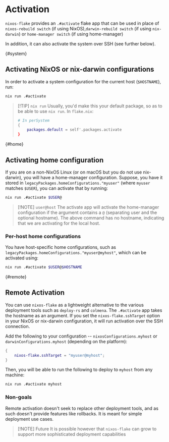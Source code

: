 
# Activation

`nixos-flake` provides an `.#activate` flake app that can be used in place of `nixos-rebuild switch` (if using NixOS),`darwin-rebuild switch` (if using `nix-darwin`) or `home-manager switch` (if using home-manager)

In addition, it can also activate the system over SSH (see further below).

{#system}
## Activating NixOS or nix-darwin configurations


In order to activate a system configuration for the current host (`$HOSTNAME`), run:

```sh
nix run .#activate
```

>[!TIP] `nix run`
> Usually, you'd make this your default package, so as to be able to use `nix run`. In `flake.nix`:
> 
> ```nix
> # In perSystem
> {
>     packages.default = self'.packages.activate
> }
> ```

{#home}
## Activating home configuration

If you are on a non-NixOS Linux (or on macOS but you do not use nix-darwin), you will have a home-manager configuration. Suppose, you have it stored in `legacyPackages.homeConfigurations."myuser"` (where `myuser` matches `$USER`), you can activate that by running:

```sh
nix run .#activate $USER@
```

>[!NOTE] `user@host`
> The activate app will activate the home-manager configuration if the argument contains a `@` (separating user and the optional hostname). The above command has no hostname, indicating that we are activating for the local host.

### Per-host home configurations

You have host-specific home configurations, such as `legacyPackages.homeConfigurations."myuser@myhost"`, which can be activated using:

```sh
nix run .#activate $USER@$HOSTNAME
```

{#remote}
## Remote Activation

You can use `nixos-flake` as a lightweight alternative to the various deployment tools such as `deploy-rs` and `colmena`. The `.#activate` app takes the hostname as an argument. If you set the `nixos-flake.sshTarget` option in your NixOS or nix-darwin configuration, it will run activation over the SSH connection.

Add the following to your configuration -- `nixosConfigurations.myhost` or `darwinConfigurations.myhost` (depending on the platform):

```nix
{
    nixos-flake.sshTarget = "myuser@myhost";
}
```

Then, you will be able to run the following to deploy to `myhost` from any machine:

```sh
nix run .#activate myhost
```

### Non-goals

Remote activation doesn't seek to replace other deployment tools, and as such doesn't provide features like rollbacks. It is meant for simple deployment use cases. 

>[!NOTE] Future
> It is possible however that `nixos-flake` can grow to support more sophisticated deployment capabilities